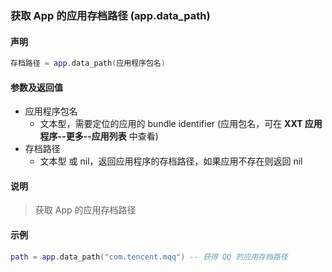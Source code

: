 ### 获取 App 的应用存档路径 \(**app\.data\_path**\)


#### 声明
```lua
存档路径 = app.data_path(应用程序包名)
```


#### 参数及返回值
- 应用程序包名
    - 文本型，需要定位的应用的 bundle identifier \(应用包名，可在 **XXT 应用程序\-\-更多\-\-应用列表** 中查看\) 
- 存档路径
    - 文本型 或 nil，返回应用程序的存档路径，如果应用不存在则返回 nil


#### 说明
> 获取 App 的应用存档路径  


#### 示例  
```lua
path = app.data_path("com.tencent.mqq") -- 获得 QQ 的应用存档路径
```

